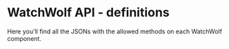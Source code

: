 # WatchWolf API - definitions

Here you'll find all the JSONs with the allowed methods on each WatchWolf component.
